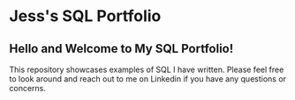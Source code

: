 # Jess's SQL Portfolio

## Hello and Welcome to My SQL Portfolio! 

This repository showcases examples of SQL I have written. Please feel free to look around and reach out to me on Linkedin if you have any questions or concerns.
